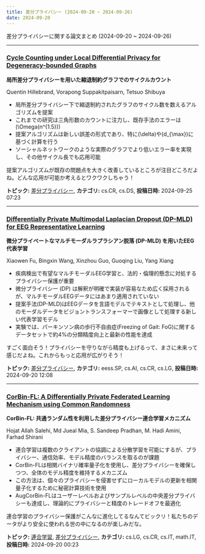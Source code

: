 ```yaml
---
title: 差分プライバシー (2024-09-20 ~ 2024-09-26)
date: 2024-09-20
---
```


差分プライバシーに関する論文まとめ (2024-09-20 ~ 2024-09-26)


- - -

### [Cycle Counting under Local Differential Privacy for Degeneracy-bounded Graphs](http://arxiv.org/abs/2409.16688)

**局所差分プライバシーを用いた縮退制約グラフでのサイクルカウント**

Quentin Hillebrand, Vorapong Suppakitpaisarn, Tetsuo Shibuya

- 局所差分プライバシー下で縮退制約されたグラフのサイクル数を数えるアルゴリズムを提案
- これまでの研究は三角形数のカウントに注力し、既存手法のエラーは\(\Omega(n^{1.5})\)
- 提案アルゴリズムは新しい誤差の形式であり、特に\(\delta\)や\(d_{\max}\)に基づく計算を行う
- ソーシャルネットワークのような実際のグラフでより低いエラー率を実現し、その他サイクル長でも応用可能

提案アルゴリズムが既存の問題点を大きく改善しているところが注目どころだよね。どんな応用が可能か考えるとワクワクしちゃう！



**トピック:** [差分プライバシー](../../dp), **カテゴリ:** cs.CR, cs.DS, **投稿日時:** 2024-09-25 07:23


- - -

### [Differentially Private Multimodal Laplacian Dropout (DP-MLD) for EEG Representative Learning](http://arxiv.org/abs/2409.13440)

**微分プライベートなマルチモーダルラプラシアン脱落 (DP-MLD) を用いたEEG代表学習**

Xiaowen Fu, Bingxin Wang, Xinzhou Guo, Guoqing Liu, Yang Xiang

- 疾病検出で有望なマルチモーダルEEG学習と、法的・倫理的懸念に対処するプライバシー保護が重要
- 微分プライバシー (DP) は解釈が明確で実装が容易なため広く採用されるが、マルチモーダルEEGデータにはあまり適用されていない
- 提案手法(DP-MLD)はEEGデータを言語モデルでテキストとして処理し、他のモーダルデータをビジョントランスフォーマーで画像として処理する新しい代表学習モデル
- 実験では、パーキンソン病の歩行不自由症(Freezing of Gait: FoG)に関するデータセットで約4%の分類精度向上と最新の性能を達成

すごく面白そう！プライバシーを守りながら精度も上げるって、まさに未来って感じだよね。これからもっと応用が広がりそう！



**トピック:** [差分プライバシー](../../dp), **カテゴリ:** eess.SP, cs.AI, cs.CR, cs.LG, **投稿日時:** 2024-09-20 12:08


- - -

### [CorBin-FL: A Differentially Private Federated Learning Mechanism using Common Randomness](http://arxiv.org/abs/2409.13133)

**CorBin-FL: 共通ランダム性を利用した差分プライバシー連合学習メカニズム**

Hojat Allah Salehi, Md Jueal Mia, S. Sandeep Pradhan, M. Hadi Amini, Farhad Shirani

- 連合学習は複数のクライアントの協調による分散学習を可能にするが、プライバシー、通信効率、モデル精度のバランスを取るのが課題
- CorBin-FLは相関バイナリ確率量子化を使用し、差分プライバシーを確保しつつ、全体のモデル精度を維持するメカニズム
- この方法は、個々のプライバシーを侵害せずにローカルモデルの更新を相関量子化するために秘密計算技術を使用
- AugCorBin-FLはユーザーレベルおよびサンプルレベルの中央差分プライバシーも達成し、理論的にプライバシーと精度のトレードオフを最適化

連合学習のプライバシー保護がこんなに進化してるなんてビックリ！私たちのデータがより安全に使われる世の中になるのが楽しみだな。



**トピック:** [連合学習](../../fl), [差分プライバシー](../../dp), **カテゴリ:** cs.LG, cs.CR, cs.IT, math.IT, **投稿日時:** 2024-09-20 00:23
